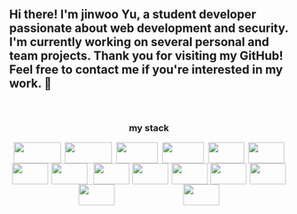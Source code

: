 
<h2>Hi there! I'm jinwoo Yu, a student developer passionate about web development and security. I'm currently working on several personal and team projects. Thank you for visiting my GitHub! Feel free to contact me if you're interested in my work. 👋</h2>

<!--
**Lay182/Lay182** is a ✨ _special_ ✨ repository because its `README.md` (this file) appears on your GitHub profile.

Here are some ideas to get you started:
https://img.shields.io/badge/Windows-0078D6?style=for-the-badge&logo=windows&logoColor=white
https://img.shields.io/badge/Linux-FCC624?style=for-the-badge&logo=linux&logoColor=black

-🔭 I’m currently working on ...
- 🌱 I’m currently learning ...
- 👯 I’m looking to collaborate on ...
- 🤔 I’m looking for help with ...
- 💬 Ask me about ...
- 📫 How to reach me: ...
- 😄 Pronouns: ...
- ⚡ Fun fact: ...
-->

<div align="left">

<br>
<h3 align="center"">my stack</h3>
<div align="center" style="display: flex; flex-wrap: wrap; justify-content: space-evenly; ">  <img src="https://img.shields.io/badge/c-A8B9CC?style=flat-square&logo=c&logoColor=white"height="38" width="85">
  <img src="https://img.shields.io/badge/Java-007396?style=flat-square&logo=Java&logoColor=white" height="38" width="85">
  <img src="https://img.shields.io/badge/html5-E34F26?style=flat-square&logo=html5&logoColor=white" height="38" width="75">
  <img src="https://img.shields.io/badge/css-1572B6?style=flat-square&logo=css3&logoColor=white"height="38" width="75">
  <img src="https://img.shields.io/badge/javascript-F7DF1E?style=flat-square&logo=javascript&logoColor=black"height="38" width="65">
  <img src="https://img.shields.io/badge/bootstrap-7952B3?style=flat-square&logo=bootstrap&logoColor=white"height="38" width="65">
  <img src="https://img.shields.io/badge/EJS-52B0E7?style=flat-square&label=EJS"height="38" width="65">
  <img src="https://img.shields.io/badge/MongoDB-47A248?style=flat-square&logo=mongodb&logoColor=#47A248"height="38" width="65">
    <br/>
  <img src="https://img.shields.io/badge/Node.js-339933?style=flat-square&logo=nodejs&logoColor=white"height="38" width="65">
  <img src="https://img.shields.io/badge/express-000000?style=flat-square&logo=express&logoColor=white"height="38" width="65">
  <img src="https://img.shields.io/badge/mongoose-880000?style=flat-square&logo=mongoose&logoColor=white"height="38" width="65">
  <img src="https://img.shields.io/badge/bulma-00D1B2?style=flat-square&logo=bulma&logoColor=white"height="38" width="65">
  <img src="https://img.shields.io/badge/npm-CB3837?style=flat-square&logo=npm&logoColor=white"height="38"width="65">
  <img src="https://img.shields.io/badge/react-7BB4E3?style=flat-square&logo=react&logoColor=white"height="38" width="65">
  <img src="https://img.shields.io/badge/ubuntu-orange?style=flat-square&logo=ubuntu&logoColor=white"height="38"width="65">



</div>
